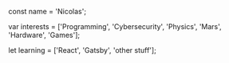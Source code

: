 const name = 'Nicolas';

var interests = ['Programming', 'Cybersecurity', 'Physics', 'Mars', 'Hardware', 'Games'];

let learning = ['React', 'Gatsby', 'other stuff'];


